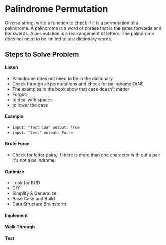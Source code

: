 # Palindrome Permutation

Given a string, write a function to check if it is a permutation of a palindrome. A palindrome is a word or phrase that
is the same forwards and backwards. A permutation is a rearrangement of letters. The palindrome does not need to be
limited to just dictionary words.

## Steps to Solve Problem
#### Listen
- Palindrome does not need to be in the dictionary
- Check through all permutations and check for palindrome O(N!)
- The examples in the book show that case doesn't matter
- Forgot:
 - to deal with spaces
 - to lower the case
 
#### Example
- `input: "Tact Coa" output: True`
- `input: "test" output: False`

#### Brute Force
- Check for letter pairs, if there is more than one character with out a pair it's not a palindrome.

#### Optimize
- Look for BUD
- DIY
- Simplify & Generalize
- Base Case and Build
- Data Structure Brainstorm

#### Implement
#### Walk Through
#### Test
